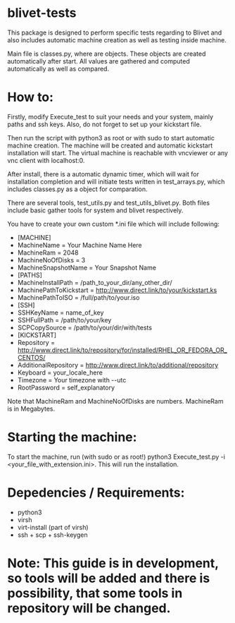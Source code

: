 # blivet-tests

This package is designed to perform specific tests regarding to Blivet and also includes automatic machine creation as well as testing inside machine.

Main file is classes.py, where are objects. These objects are created automatically after start. All values are gathered and computed automatically as well as compared.

# How to:
Firstly, modify Execute_test to suit your needs and your system, mainly paths and ssh keys. Also, do not forget to set up your kickstart file.

Then run the script with python3 as root or with sudo to start automatic machine creation. The machine will be created and automatic kickstart installation will start. The virtual machine is reachable with vncviewer or any vnc client with localhost:0.

After install, there is a automatic dynamic timer, which will wait for installation completion and will initiate tests written in test_arrays.py, which includes classes.py as a object for comparation.

There are several tools, test_utils.py and test_utils_blivet.py. Both files include basic gather tools for system and blivet respectively.

You have to create your own custom \*.ini file which will include following:
* [MACHINE]
* MachineName = Your Machine Name Here
* MachineRam = 2048
* MachineNoOfDisks = 3
* MachineSnapshotName = Your Snapshot Name
* [PATHS]
* MachineInstallPath = /path_to_your_dir/any_other_dir/
* MachinePathToKickstart = http://www.direct.link/to/your/kickstart.ks
* MachinePathToISO = /full/path/to/your.iso
* [SSH]
* SSHKeyName = name_of_key
* SSHFullPath = /path/to/your/key
* SCPCopySource = /path/to/your/dir/with/tests
* [KICKSTART]
* Repository = http://www.direct.link/to/repository/for/installed/RHEL_OR_FEDORA_OR_CENTOS/
* AdditionalRepository = http://www.direct.link/to/additional/repository
* Keyboard = your_locale_here
* Timezone = Your timezone with --utc
* RootPassword = self_explanatory

Note that MachineRam and MachineNoOfDisks are numbers. MachineRam is in Megabytes.

# Starting the machine:
To start the machine, run (with sudo or as root!) python3 Execute_test.py -i <your_file_with_extension.ini>. This will run the installation.

# Depedencies / Requirements:
* python3
* virsh
* virt-install (part of virsh)
* ssh + scp + ssh-keygen

# Note: This guide is in development, so tools will be added and there is possibility, that some tools in repository will be changed.
